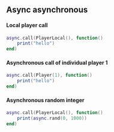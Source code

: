 ## Async asynchronous

#### Local player call

```lua
async.call(PlayerLocal(), function()
    print("hello")
end)
```

#### Asynchronous call of individual player 1

```lua
async.call(Player(1), function()
    print("hello")
end)
```

#### Asynchronous random integer

```lua
async.call(PlayerLocal(), function()
    print(async.rand(0, 1000))
end)
```
